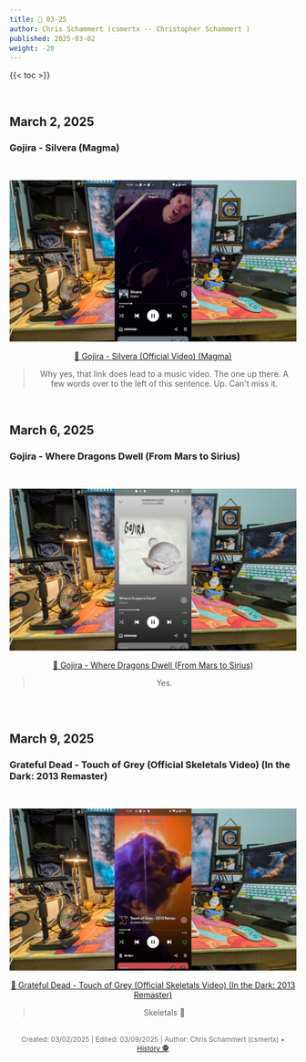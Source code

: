 ```yaml
---
title: 🎸 03-25
author: Chris Schammert (csmertx -- Christopher Schammert )
published: 2025-03-02
weight: -20
---
```


<!-- The content of this website was written by Christopher Schammert aka Chris Schammert -->

{{< toc >}}

<br />

## March 2, 2025
### Gojira - Silvera (Magma)

<br />
<div style="text-align: center;">

![albumimg](/Blog/music/images/gojira_magma_1920x1080.jpg "Gojira - Magma - Spotify Screenshot")
<br />

[🔗 Gojira - Silvera (Official Video) (Magma)](https://www.youtube.com/watch?v=iVvXB-Vwnco "YouTube \ Gojira - Silvera (Official Video) (Magma)")

> Why yes, that link does lead to a music video. The one up there. A few words over to the left of this sentence. Up. Can't miss it.

</div>
<br />

## March 6, 2025
### Gojira - Where Dragons Dwell (From Mars to Sirius)

<br />
<div style="text-align: center;">

![albumimg](/Blog/music/images/gojira_from_mars_to_sirius.jpg "Gojira - From Mars to Sirius - Spotify Screenshot")
<br />

[🔗 Gojira - Where Dragons Dwell (From Mars to Sirius)](https://www.youtube.com/watch?v=-8nBLopOSg8 "YouTube \ Gojira - Where Dragons Dwell (From Mars to Sirius)")

> Yes.

</div>
<br />

<br />

## March 9, 2025
### Grateful Dead - Touch of Grey (Official Skeletals Video) (In the Dark: 2013 Remaster)

<br />
<div style="text-align: center;">

![albumimg](/Blog/music/images/grateful_dead_in_the_dark.jpg "Gratefrul Dead - In the Dark: 2013 Remaster - Spotify Screenshot")
<br />

[🔗 Grateful Dead - Touch of Grey (Official Skeletals Video) (In the Dark: 2013 Remaster)](https://www.youtube.com/watch?v=-8nBLopOSg8 "YouTube \ Grateful Dead - Touch of Grey (Official Skeletals Video) (In the Dark: 2013 Remaster)")

> Skeletals 🤘

</div>
<br />

<div style="text-align: center; font-size:12px; color:dimgray">
    Created: 03/02/2025 | Edited: 03/09/2025 | Author: Chris Schammert (csmertx) • 
    <a href="https://github.com/csmertx/csmertx.github.io/commits/main/content/Blog/music/2025/0325.md" 
       title="Github.com | csmertx \ csmertx.github.io \ commits \ main \ content \ Blog \ Music \ 2025 \ 03-2025">
       History 🕵️
    </a>
</div>